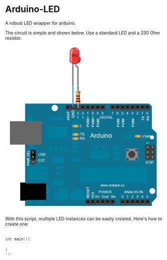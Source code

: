 # Arduino-LED
A robust LED wrapper for arduino.

The circuit is simple and shown below. Use a standard LED and a 230 Ohm resistor.

![](Images/Circuit.png)

With this script, multiple LED instances can be easily created. Here's how to create one:

```c++

int main(){

}
'''
